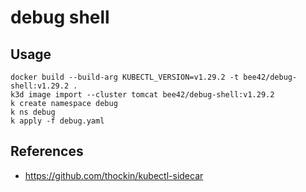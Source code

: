 # debug shell

## Usage

```shell
docker build --build-arg KUBECTL_VERSION=v1.29.2 -t bee42/debug-shell:v1.29.2 .
k3d image import --cluster tomcat bee42/debug-shell:v1.29.2
k create namespace debug
k ns debug
k apply -f debug.yaml
```

## References

- https://github.com/thockin/kubectl-sidecar

